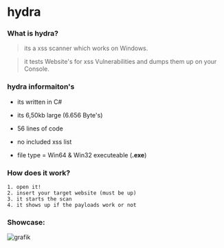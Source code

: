 # hydra

### What is hydra?
> its a xss scanner which works on Windows.

> it tests Website's for xss Vulnerabilities and dumps them up on your Console.


### hydra informaiton's

+ its written in C#

+ its 6,50kb large (6.656 Byte's)

+ 56 lines of code

+ no included xss list

+ file type = Win64 & Win32 executeable (**.exe**)


### How does it work?
```
1. open it!
2. insert your target website (must be up)
3. it starts the scan
4. it shows up if the payloads work or not
```
### Showcase:

![grafik](https://user-images.githubusercontent.com/89786570/209467052-5f774fc6-7167-4995-b307-615f68671920.png)

